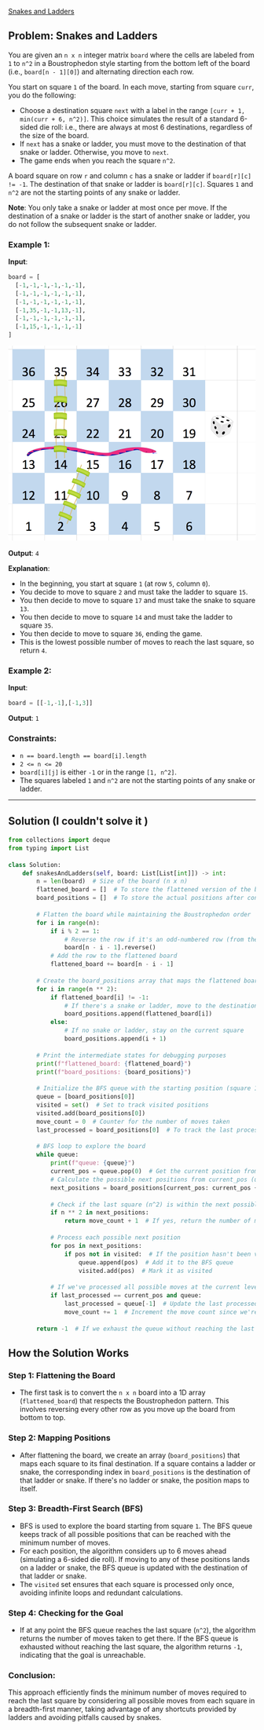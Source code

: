 [Snakes and Ladders](https://leetcode.com/problems/snakes-and-ladders/description/?envType=study-plan-v2&envId=top-interview-150)

## Problem: Snakes and Ladders

You are given an `n x n` integer matrix `board` where the cells are labeled from `1` to `n^2` in a Boustrophedon style starting from the bottom left of the board (i.e., `board[n - 1][0]`) and alternating direction each row.

You start on square `1` of the board. In each move, starting from square `curr`, you do the following:

- Choose a destination square `next` with a label in the range `[curr + 1, min(curr + 6, n^2)]`. This choice simulates the result of a standard 6-sided die roll: i.e., there are always at most 6 destinations, regardless of the size of the board.
- If `next` has a snake or ladder, you must move to the destination of that snake or ladder. Otherwise, you move to `next`.
- The game ends when you reach the square `n^2`.

A board square on row `r` and column `c` has a snake or ladder if `board[r][c] != -1`. The destination of that snake or ladder is `board[r][c]`. Squares `1` and `n^2` are not the starting points of any snake or ladder.

**Note**: You only take a snake or ladder at most once per move. If the destination of a snake or ladder is the start of another snake or ladder, you do not follow the subsequent snake or ladder.

### Example 1:

**Input**:
```python
board = [
  [-1,-1,-1,-1,-1,-1],
  [-1,-1,-1,-1,-1,-1],
  [-1,-1,-1,-1,-1,-1],
  [-1,35,-1,-1,13,-1],
  [-1,-1,-1,-1,-1,-1],
  [-1,15,-1,-1,-1,-1]
]
```

![alt text](1.%20Snakes%20and%20Ladders-1.png)

**Output**: `4`

**Explanation**:
- In the beginning, you start at square `1` (at row `5`, column `0`).
- You decide to move to square `2` and must take the ladder to square `15`.
- You then decide to move to square `17` and must take the snake to square `13`.
- You then decide to move to square `14` and must take the ladder to square `35`.
- You then decide to move to square `36`, ending the game.
- This is the lowest possible number of moves to reach the last square, so return `4`.

### Example 2:

**Input**:
```python
board = [[-1,-1],[-1,3]]
```

**Output**: `1`

### Constraints:

- `n == board.length == board[i].length`
- `2 <= n <= 20`
- `board[i][j]` is either `-1` or in the range `[1, n^2]`.
- The squares labeled `1` and `n^2` are not the starting points of any snake or ladder.

---

## Solution (I couldn't solve it )

```python
from collections import deque
from typing import List

class Solution:
    def snakesAndLadders(self, board: List[List[int]]) -> int:
        n = len(board)  # Size of the board (n x n)
        flattened_board = []  # To store the flattened version of the board in 1D
        board_positions = []  # To store the actual positions after considering snakes and ladders
        
        # Flatten the board while maintaining the Boustrophedon order
        for i in range(n):
            if i % 2 == 1:
                # Reverse the row if it's an odd-numbered row (from the bottom)
                board[n - i - 1].reverse()
            # Add the row to the flattened board
            flattened_board += board[n - i - 1]
        
        # Create the board_positions array that maps the flattened board to the game positions
        for i in range(n ** 2):
            if flattened_board[i] != -1:
                # If there's a snake or ladder, move to the destination square
                board_positions.append(flattened_board[i])
            else:
                # If no snake or ladder, stay on the current square
                board_positions.append(i + 1)
        
        # Print the intermediate states for debugging purposes
        print(f"flattened_board: {flattened_board}")
        print(f"board_positions: {board_positions}")

        # Initialize the BFS queue with the starting position (square 1)
        queue = [board_positions[0]]
        visited = set()  # Set to track visited positions
        visited.add(board_positions[0])
        move_count = 0  # Counter for the number of moves taken
        last_processed = board_positions[0]  # To track the last processed position in the current level of BFS

        # BFS loop to explore the board
        while queue:
            print(f"queue: {queue}")
            current_pos = queue.pop(0)  # Get the current position from the queue
            # Calculate the possible next positions from current_pos (up to 6 moves ahead)
            next_positions = board_positions[current_pos: current_pos + 6]
            
            # Check if the last square (n^2) is within the next possible positions
            if n ** 2 in next_positions:
                return move_count + 1  # If yes, return the number of moves taken to reach it
            
            # Process each possible next position
            for pos in next_positions:
                if pos not in visited:  # If the position hasn't been visited yet
                    queue.append(pos)  # Add it to the BFS queue
                    visited.add(pos)  # Mark it as visited
            
            # If we've processed all possible moves at the current level, increment the move count
            if last_processed == current_pos and queue:
                last_processed = queue[-1]  # Update the last processed position
                move_count += 1  # Increment the move count since we're moving to a new level in BFS

        return -1  # If we exhaust the queue without reaching the last square, return -1 (unreachable)
```

## How the Solution Works

### Step 1: Flattening the Board
- The first task is to convert the `n x n` board into a 1D array (`flattened_board`) that respects the Boustrophedon pattern. This involves reversing every other row as you move up the board from bottom to top.

### Step 2: Mapping Positions
- After flattening the board, we create an array (`board_positions`) that maps each square to its final destination. If a square contains a ladder or snake, the corresponding index in `board_positions` is the destination of that ladder or snake. If there's no ladder or snake, the position maps to itself.

### Step 3: Breadth-First Search (BFS)
- BFS is used to explore the board starting from square `1`. The BFS queue keeps track of all possible positions that can be reached with the minimum number of moves.
- For each position, the algorithm considers up to 6 moves ahead (simulating a 6-sided die roll). If moving to any of these positions lands on a ladder or snake, the BFS queue is updated with the destination of that ladder or snake.
- The `visited` set ensures that each square is processed only once, avoiding infinite loops and redundant calculations.

### Step 4: Checking for the Goal
- If at any point the BFS queue reaches the last square (`n^2`), the algorithm returns the number of moves taken to get there. If the BFS queue is exhausted without reaching the last square, the algorithm returns `-1`, indicating that the goal is unreachable.

### Conclusion:
This approach efficiently finds the minimum number of moves required to reach the last square by considering all possible moves from each square in a breadth-first manner, taking advantage of any shortcuts provided by ladders and avoiding pitfalls caused by snakes.